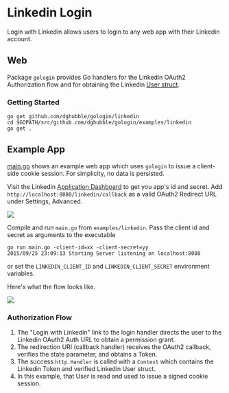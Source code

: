 
# Linkedin Login

Login with Linkedin allows users to login to any web app with their Linkedin account.

## Web

Package `gologin` provides Go handlers for the Linkedin OAuth2 Authorization flow and for obtaining the Linkedin [User struct](https://github.com/dghubble/gologin/blob/master/linkedin/verify.go).

### Getting Started

    go get github.com/dghubble/gologin/linkedin
    cd $GOPATH/src/github.com/dghubble/gologin/examples/linkedin
    go get .

## Example App

[main.go](main.go) shows an example web app which uses `gologin` to issue a client-side cookie session. For simplicity, no data is persisted.

Visit the Linkedin [Application Dashboard](https://www.linkedin.com/developer/apps/) to get you app's id and secret. Add `http://localhost:8080/linkedin/callback` as a valid OAuth2 Redirect URL under Settings, Advanced.

<img src="https://storage.googleapis.com/dghubble/linkedin-valid-callback.png">

Compile and run `main.go` from `examples/linkedin`. Pass the client id and secret as arguments to the executable

    go run main.go -client-id=xx -client-secret=yy
    2015/09/25 23:09:13 Starting Server listening on localhost:8080

or set the `LINKEDIN_CLIENT_ID` and `LINKEDIN_CLIENT_SECRET` environment variables.

Here's what the flow looks like.

<img src="https://storage.googleapis.com/dghubble/linkedin-web-login.gif">

### Authorization Flow

1. The "Login with Linkedin" link to the login handler directs the user to the Linkedin OAuth2 Auth URL to obtain a permission grant.
2. The redirection URI (callback handler) receives the OAuth2 callback, verifies the state parameter, and obtains a Token.
3. The success `http.Handler` is called with a `Context` which contains the Linkedin Token and verified Linkedin User struct.
4. In this example, that User is read and used to issue a signed cookie session.

